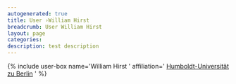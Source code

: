 ```yaml
---
autogenerated: true
title: User ›William Hirst
breadcrumb: User William Hirst
layout: page
categories: 
description: test description
---
```


{% include user-box name='William Hirst ' affiliation=' [Humboldt-Universität zu Berlin](https://www.thereberlab.com) ' %}
